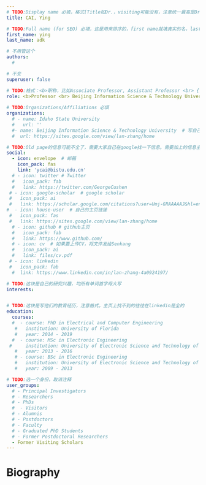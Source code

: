 ```yaml
---
# TODO:Display name 必填，格式[Title如Dr.，visiting可能没有，注意统一最高是Dr. 而不是Prof.] [全大写的Last name][, ][首字母大写的Last name]
title: CAI, Ying

# TODO:Full name (for SEO) 必填，这是用来排序的，first name就填真实的名，last_name一定按照excel填写
first_name: ying   
last_name: adk

# 不用管这个
authors:
  # 

# 不变
superuser: false

# TODO:格式：<b>职称，比如Associate Professor, Assistant Professor <br> {工作单位}, {工作国家:China、USA等}</b>
role: <b>Professor <br> Beijing Information Science & Technology University, <br>China</b>
 
# TODO:Organizations/Affiliations 必填
organizations:
  # - name: Idaho State University 
  #   url: ''
  #- name: Beijing Information Science & Technology University  # 写自己的主页链接，如果没有则注释掉
  #  url: https://sites.google.com/view/lan-zhang/home

# TODO:Old page的信息可能不全了，需要大家自己在google找一下信息。需要加上的信息主要包含email、google scholar、个人主页、linkedin
social:
  - icon: envelope  # 邮箱
    icon_pack: fas
    link: 'ycai@bistu.edu.cn'
  # - icon: twitter # Twitter
  #   icon_pack: fab  
  #   link: https://twitter.com/GeorgeCushen
 # - icon: google-scholar  # google scholar
 #   icon_pack: ai
 #   link: https://scholar.google.com/citations?user=Umj-GRAAAAAJ&hl=en
#  - icon: house-user  # 自己的主页链接
 #   icon_pack: fas
 #   link: https://sites.google.com/view/lan-zhang/home
  # - icon: github # github主页
  #   icon_pack: fab   
  #   link: https://www.github.com/
  # - icon: cv  # 如果要上传CV，将文件发给Senkang
  #   icon_pack: ai
  #   link: files/cv.pdf
 # - icon: linkedin 
 #   icon_pack: fab
  #  link: https://www.linkedin.com/in/lan-zhang-4a0924197/

# TODO:这块是自己的研究兴趣，均所有单词首字母大写
interests:


# TODO:这块是写他们的教育经历，注意格式。主页上找不到的往往在linkedin是全的
education:
  courses:
  #  - course: PhD in Electrical and Computer Engineering
   #   institution: University of Florida
   #   year: 2014 - 2019
  #  - course: MSc in Electronic Engineering
 #     institution: University of Electronic Science and Technology of China
   #   year: 2013 - 2016
   # - course: BSc in Electronic Engineering
   #   institution: University of Electronic Science and Technology of China
   #   year: 2009 - 2013

# TODO:选一个身份，取消注释
user_groups:
  # - Principal Investigators
  # - Researchers
  # - PhDs
  #  - Visitors
  # - Alumnis
  # - Postdoctors
  # - Faculty
  # - Graduated PhD Students
  # - Former Postdoctoral Researchers
  - Former Visiting Scholars
---
```

<!-- TODO:写自己的Biography -->
# Biography
<!-- 这部分不要写他们的PhD招生信息，直接复制他们主页的个人简介。实在没有，在excel备注一下{个人资料缺失}再提交给我 -->
<!-- <p style="text-align:justify">  -->

